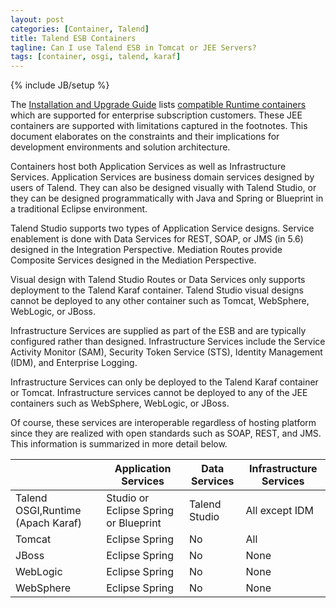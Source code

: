 ```yaml
---
layout: post
categories: [Container, Talend]
title: Talend ESB Containers
tagline: Can I use Talend ESB in Tomcat or JEE Servers?
tags: [container, osgi, talend, karaf]
---
```

{% include JB/setup %}


The [Installation and Upgrade Guide](https://help.talend.com/display/TalendPlatformforDataServicesInstallationandUpgradeGuide55EN/Home) lists [compatible Runtime containers](https://help.talend.com/display/TalendPlatformforDataServicesInstallationandUpgradeGuide55EN/1.7+Compatible+Runtime+Containers) which are supported for enterprise subscription customers.  These JEE containers are supported with limitations captured in the footnotes.  This document elaborates on the constraints and their implications for development environments and solution architecture.

Containers host both Application Services as well as Infrastructure Services.  Application Services are business domain services designed by users of Talend.  They can also be designed visually with Talend Studio, or they can be designed programmatically with Java and Spring or Blueprint in a traditional Eclipse environment.

Talend Studio supports two types of Application Service designs.  Service enablement is done with Data Services for REST, SOAP, or JMS (in 5.6) designed in the Integration Perspective.  Mediation Routes provide Composite Services designed in the Mediation Perspective.

Visual design with Talend Studio Routes or Data Services only supports deployment to the Talend Karaf container.  Talend Studio visual designs cannot be deployed to any other container such as Tomcat, WebSphere, WebLogic, or JBoss.

Infrastructure Services are supplied as part of the ESB and are typically configured rather than designed.  Infrastructure Services include the Service Activity Monitor (SAM), Security Token Service (STS), Identity Management (IDM), and Enterprise Logging.

Infrastructure Services can only be deployed to the Talend Karaf container or Tomcat.  Infrastructure services cannot be deployed to any of the JEE containers such as WebSphere, WebLogic, or JBoss.

Of course, these services are interoperable regardless of hosting platform since they are realized with open standards such as SOAP, REST, and JMS.  This information is summarized in more detail below.

|                                   | Application Services                  | Data Services | Infrastructure Services |
|-----------------------------------|---------------------------------------|---------------|-------------------------|
| Talend OSGI,Runtime (Apach Karaf) | Studio or Eclipse Spring or Blueprint | Talend Studio | All except IDM          |
| Tomcat                            | Eclipse Spring                        | No            | All                     |
| JBoss                             | Eclipse Spring                        | No            | None                    |
| WebLogic                          | Eclipse Spring                        | No            | None                    |
| WebSphere                         | Eclipse Spring                        | No            | None                    |